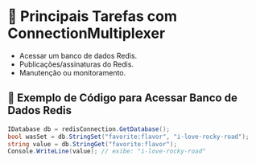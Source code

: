# 🔧 Principais Tarefas com ConnectionMultiplexer
- Acessar um banco de dados Redis.
- Publicações/assinaturas do Redis.
- Manutenção ou monitoramento.

## 📜 Exemplo de Código para Acessar Banco de Dados Redis
```csharp
IDatabase db = redisConnection.GetDatabase();
bool wasSet = db.StringSet("favorite:flavor", "i-love-rocky-road");
string value = db.StringGet("favorite:flavor");
Console.WriteLine(value); // exibe: "i-love-rocky-road"
